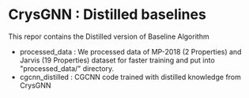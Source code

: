 # CrysGNN : Distilled baselines

This repor contains the Distilled version of Baseline Algorithm

- processed_data : We processed data of MP-2018 (2 Properties) and Jarvis (19 Properties) dataset for faster training and put into "processed_data/" directory.
- cgcnn_distilled : CGCNN code trained with distilled knowledge from CrysGNN


